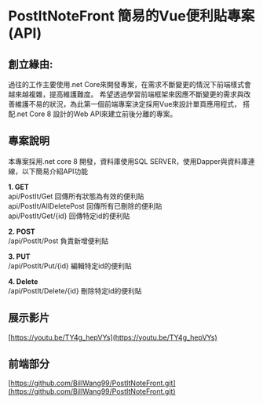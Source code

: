# PostItNoteFront 簡易的Vue便利貼專案(API)   

## 創立緣由:
  過往的工作主要使用.net Core來開發專案，在需求不斷變更的情況下前端樣式會越來越複雜，提高維護難度。
  希望透過學習前端框架來因應不斷變更的需求與改善維護不易的狀況，為此第一個前端專案決定採用Vue來設計單頁應用程式，
  搭配.net Core 8 設計的Web API來建立前後分離的專案。   

## 專案說明
  本專案採用.net core 8 開發，資料庫使用SQL SERVER，使用Dapper與資料庫連線，以下簡易介紹API功能   
  
  **1. GET**   
  api/PostIt/Get 回傳所有狀態為有效的便利貼   
  api/PostIt/AllDeletePost 回傳所有已刪除的便利貼   
  api/PostIt/Get/{id} 回傳特定id的便利貼

  **2. POST**   
  /api/PostIt/Post 負責新增便利貼

  **3. PUT**   
  /api/PostIt/Put/{id} 編輯特定id的便利貼
 
  **4. Delete**   
 /api/PostIt/Delete/{id} 刪除特定id的便利貼    

   ## 展示影片
  [https://youtu.be/TY4g_hepVYs](https://youtu.be/TY4g_hepVYs)   

 ## 前端部分   
 [https://github.com/BillWang99/PostItNoteFront.git](https://github.com/BillWang99/PostItNoteFront.git)
